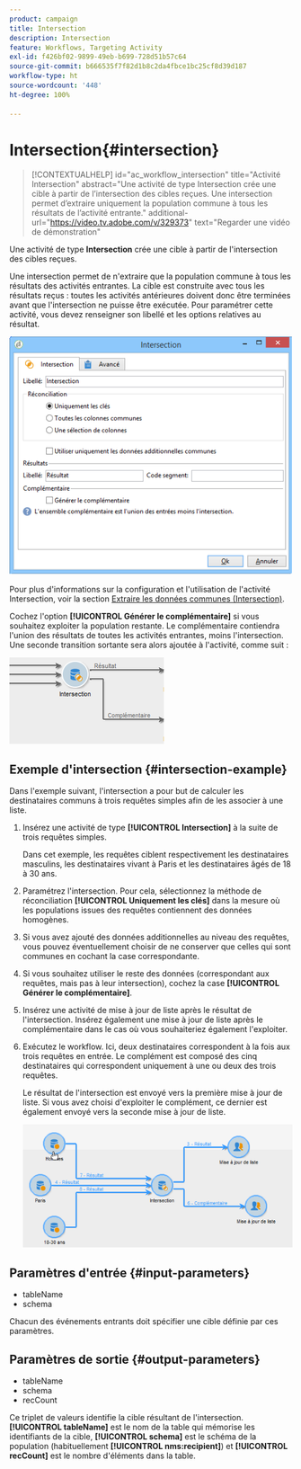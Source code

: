 ```yaml
---
product: campaign
title: Intersection
description: Intersection
feature: Workflows, Targeting Activity
exl-id: f426bf02-9899-49eb-b699-728d51b57c64
source-git-commit: b666535f7f82d1b8c2da4fbce1bc25cf8d39d187
workflow-type: ht
source-wordcount: '448'
ht-degree: 100%

---
```


# Intersection{#intersection}

>[!CONTEXTUALHELP]
>id="ac_workflow_intersection"
>title="Activité Intersection"
>abstract="Une activité de type Intersection crée une cible à partir de l’intersection des cibles reçues. Une intersection permet d’extraire uniquement la population commune à tous les résultats de l’activité entrante."
>additional-url="https://video.tv.adobe.com/v/329373" text="Regarder une vidéo de démonstration"




Une activité de type **Intersection** crée une cible à partir de l&#39;intersection des cibles reçues.

Une intersection permet de n&#39;extraire que la population commune à tous les résultats des activités entrantes. La cible est construite avec tous les résultats reçus : toutes les activités antérieures doivent donc être terminées avant que l&#39;intersection ne puisse être exécutée. Pour paramétrer cette activité, vous devez renseigner son libellé et les options relatives au résultat.

![](assets/s_user_segmentation_inter.png)

Pour plus d&#39;informations sur la configuration et l&#39;utilisation de l&#39;activité Intersection, voir la section [Extraire les données communes (Intersection)](targeting-data.md#extracting-joint-data--intersection-).

Cochez l&#39;option **[!UICONTROL Générer le complémentaire]** si vous souhaitez exploiter la population restante. Le complémentaire contiendra l&#39;union des résultats de toutes les activités entrantes, moins l&#39;intersection. Une seconde transition sortante sera alors ajoutée à l&#39;activité, comme suit :

![](assets/s_user_segmentation_inter_compl.png)

## Exemple d&#39;intersection {#intersection-example}

Dans l&#39;exemple suivant, l&#39;intersection a pour but de calculer les destinataires communs à trois requêtes simples afin de les associer à une liste.

1. Insérez une activité de type **[!UICONTROL Intersection]** à la suite de trois requêtes simples.

   Dans cet exemple, les requêtes ciblent respectivement les destinataires masculins, les destinataires vivant à Paris et les destinataires âgés de 18 à 30 ans.

1. Paramétrez l&#39;intersection. Pour cela, sélectionnez la méthode de réconciliation **[!UICONTROL Uniquement les clés]** dans la mesure où les populations issues des requêtes contiennent des données homogènes.
1. Si vous avez ajouté des données additionnelles au niveau des requêtes, vous pouvez éventuellement choisir de ne conserver que celles qui sont communes en cochant la case correspondante.
1. Si vous souhaitez utiliser le reste des données (correspondant aux requêtes, mais pas à leur intersection), cochez la case **[!UICONTROL Générer le complémentaire]**.
1. Insérez une activité de mise à jour de liste après le résultat de l&#39;intersection. Insérez également une mise à jour de liste après le complémentaire dans le cas où vous souhaiteriez également l&#39;exploiter.
1. Exécutez le workflow. Ici, deux destinataires correspondent à la fois aux trois requêtes en entrée. Le complément est composé des cinq destinataires qui correspondent uniquement à une ou deux des trois requêtes.

   Le résultat de l&#39;intersection est envoyé vers la première mise à jour de liste. Si vous avez choisi d&#39;exploiter le complément, ce dernier est également envoyé vers la seconde mise à jour de liste.

   ![](assets/intersection_example.png)

## Paramètres d&#39;entrée {#input-parameters}

* tableName
* schema

Chacun des événements entrants doit spécifier une cible définie par ces paramètres.

## Paramètres de sortie {#output-parameters}

* tableName
* schema
* recCount

Ce triplet de valeurs identifie la cible résultant de l&#39;intersection. **[!UICONTROL tableName]** est le nom de la table qui mémorise les identifiants de la cible, **[!UICONTROL schema]** est le schéma de la population (habituellement **[!UICONTROL nms:recipient]**) et **[!UICONTROL recCount]** est le nombre d&#39;éléments dans la table.
